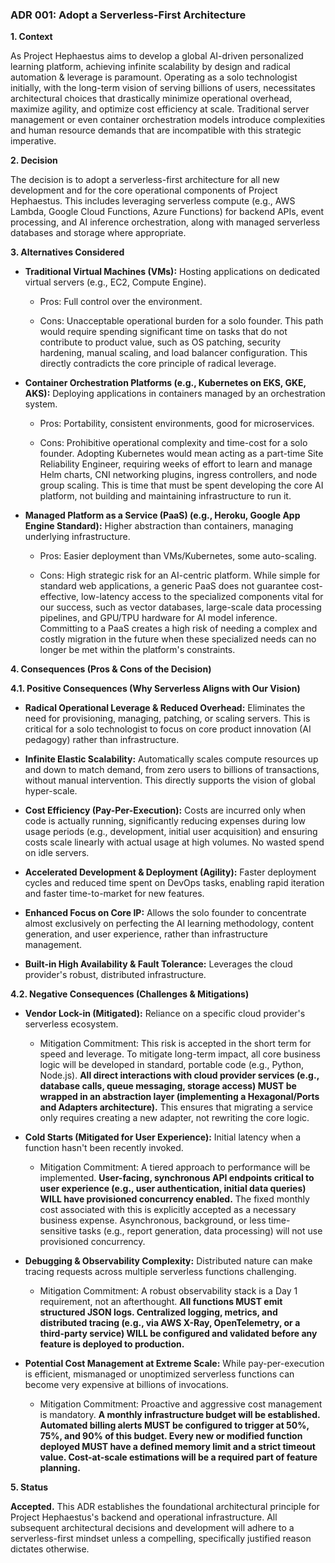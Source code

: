 ### **ADR 001: Adopt a Serverless-First Architecture**

**1. Context**

As Project Hephaestus aims to develop a global AI-driven personalized learning platform, achieving infinite scalability by design and radical automation & leverage is paramount. Operating as a solo technologist initially, with the long-term vision of serving billions of users, necessitates architectural choices that drastically minimize operational overhead, maximize agility, and optimize cost efficiency at scale. Traditional server management or even container orchestration models introduce complexities and human resource demands that are incompatible with this strategic imperative.

**2. Decision**

The decision is to adopt a serverless-first architecture for all new development and for the core operational components of Project Hephaestus. This includes leveraging serverless compute (e.g., AWS Lambda, Google Cloud Functions, Azure Functions) for backend APIs, event processing, and AI inference orchestration, along with managed serverless databases and storage where appropriate.

**3. Alternatives Considered**

- **Traditional Virtual Machines (VMs):** Hosting applications on dedicated virtual servers (e.g., EC2, Compute Engine).
    
    - Pros: Full control over the environment.
        
    - Cons: Unacceptable operational burden for a solo founder. This path would require spending significant time on tasks that do not contribute to product value, such as OS patching, security hardening, manual scaling, and load balancer configuration. This directly contradicts the core principle of radical leverage.
        
- **Container Orchestration Platforms (e.g., Kubernetes on EKS, GKE, AKS):** Deploying applications in containers managed by an orchestration system.
    
    - Pros: Portability, consistent environments, good for microservices.
        
    - Cons: Prohibitive operational complexity and time-cost for a solo founder. Adopting Kubernetes would mean acting as a part-time Site Reliability Engineer, requiring weeks of effort to learn and manage Helm charts, CNI networking plugins, ingress controllers, and node group scaling. This is time that must be spent developing the core AI platform, not building and maintaining infrastructure to run it.
        
- **Managed Platform as a Service (PaaS) (e.g., Heroku, Google App Engine Standard):** Higher abstraction than containers, managing underlying infrastructure.
    
    - Pros: Easier deployment than VMs/Kubernetes, some auto-scaling.
        
    - Cons: High strategic risk for an AI-centric platform. While simple for standard web applications, a generic PaaS does not guarantee cost-effective, low-latency access to the specialized components vital for our success, such as vector databases, large-scale data processing pipelines, and GPU/TPU hardware for AI model inference. Committing to a PaaS creates a high risk of needing a complex and costly migration in the future when these specialized needs can no longer be met within the platform's constraints.
        

**4. Consequences (Pros & Cons of the Decision)**

**4.1. Positive Consequences (Why Serverless Aligns with Our Vision)**

- **Radical Operational Leverage & Reduced Overhead:** Eliminates the need for provisioning, managing, patching, or scaling servers. This is critical for a solo technologist to focus on core product innovation (AI pedagogy) rather than infrastructure.
    
- **Infinite Elastic Scalability:** Automatically scales compute resources up and down to match demand, from zero users to billions of transactions, without manual intervention. This directly supports the vision of global hyper-scale.
    
- **Cost Efficiency (Pay-Per-Execution):** Costs are incurred only when code is actually running, significantly reducing expenses during low usage periods (e.g., development, initial user acquisition) and ensuring costs scale linearly with actual usage at high volumes. No wasted spend on idle servers.
    
- **Accelerated Development & Deployment (Agility):** Faster deployment cycles and reduced time spent on DevOps tasks, enabling rapid iteration and faster time-to-market for new features.
    
- **Enhanced Focus on Core IP:** Allows the solo founder to concentrate almost exclusively on perfecting the AI learning methodology, content generation, and user experience, rather than infrastructure management.
    
- **Built-in High Availability & Fault Tolerance:** Leverages the cloud provider's robust, distributed infrastructure.
    

**4.2. Negative Consequences (Challenges & Mitigations)**

- **Vendor Lock-in (Mitigated):** Reliance on a specific cloud provider's serverless ecosystem.
    
    - Mitigation Commitment: This risk is accepted in the short term for speed and leverage. To mitigate long-term impact, all core business logic will be developed in standard, portable code (e.g., Python, Node.js). **All direct interactions with cloud provider services (e.g., database calls, queue messaging, storage access) MUST be wrapped in an abstraction layer (implementing a Hexagonal/Ports and Adapters architecture).** This ensures that migrating a service only requires creating a new adapter, not rewriting the core logic.
        
- **Cold Starts (Mitigated for User Experience):** Initial latency when a function hasn't been recently invoked.
    
    - Mitigation Commitment: A tiered approach to performance will be implemented. **User-facing, synchronous API endpoints critical to user experience (e.g., user authentication, initial data queries) WILL have provisioned concurrency enabled.** The fixed monthly cost associated with this is explicitly accepted as a necessary business expense. Asynchronous, background, or less time-sensitive tasks (e.g., report generation, data processing) will not use provisioned concurrency.
        
- **Debugging & Observability Complexity:** Distributed nature can make tracing requests across multiple serverless functions challenging.
    
    - Mitigation Commitment: A robust observability stack is a Day 1 requirement, not an afterthought. **All functions MUST emit structured JSON logs. Centralized logging, metrics, and distributed tracing (e.g., via AWS X-Ray, OpenTelemetry, or a third-party service) WILL be configured and validated before any feature is deployed to production.**
        
- **Potential Cost Management at Extreme Scale:** While pay-per-execution is efficient, mismanaged or unoptimized serverless functions can become very expensive at billions of invocations.
    
    - Mitigation Commitment: Proactive and aggressive cost management is mandatory. **A monthly infrastructure budget will be established. Automated billing alerts MUST be configured to trigger at 50%, 75%, and 90% of this budget. Every new or modified function deployed MUST have a defined memory limit and a strict timeout value. Cost-at-scale estimations will be a required part of feature planning.**
        

**5. Status**

**Accepted.** This ADR establishes the foundational architectural principle for Project Hephaestus's backend and operational infrastructure. All subsequent architectural decisions and development will adhere to a serverless-first mindset unless a compelling, specifically justified reason dictates otherwise.